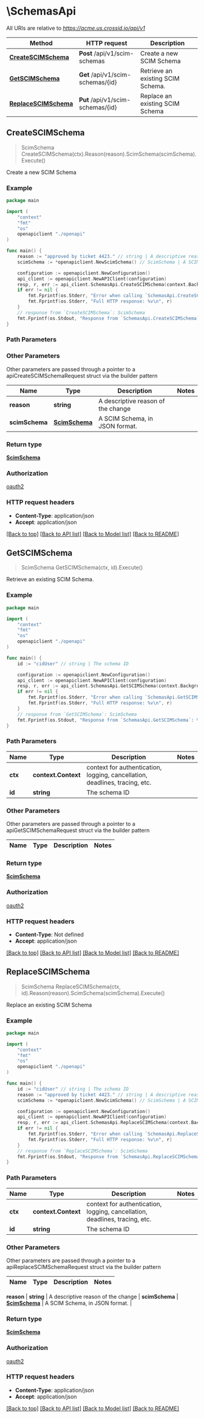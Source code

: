 # \SchemasApi

All URIs are relative to *https://acme.us.crossid.io/api/v1*

Method | HTTP request | Description
------------- | ------------- | -------------
[**CreateSCIMSchema**](SchemasApi.md#CreateSCIMSchema) | **Post** /api/v1/scim-schemas | Create a new SCIM Schema
[**GetSCIMSchema**](SchemasApi.md#GetSCIMSchema) | **Get** /api/v1/scim-schemas/{id} | Retrieve an existing SCIM Schema.
[**ReplaceSCIMSchema**](SchemasApi.md#ReplaceSCIMSchema) | **Put** /api/v1/scim-schemas/{id} | Replace an existing SCIM Schema



## CreateSCIMSchema

> ScimSchema CreateSCIMSchema(ctx).Reason(reason).ScimSchema(scimSchema).Execute()

Create a new SCIM Schema



### Example

```go
package main

import (
    "context"
    "fmt"
    "os"
    openapiclient "./openapi"
)

func main() {
    reason := "approved by ticket 4423." // string | A descriptive reason of the change
    scimSchema := *openapiclient.NewScimSchema() // ScimSchema | A SCIM Schema, in JSON format. (optional)

    configuration := openapiclient.NewConfiguration()
    api_client := openapiclient.NewAPIClient(configuration)
    resp, r, err := api_client.SchemasApi.CreateSCIMSchema(context.Background()).Reason(reason).ScimSchema(scimSchema).Execute()
    if err != nil {
        fmt.Fprintf(os.Stderr, "Error when calling `SchemasApi.CreateSCIMSchema``: %v\n", err)
        fmt.Fprintf(os.Stderr, "Full HTTP response: %v\n", r)
    }
    // response from `CreateSCIMSchema`: ScimSchema
    fmt.Fprintf(os.Stdout, "Response from `SchemasApi.CreateSCIMSchema`: %v\n", resp)
}
```

### Path Parameters



### Other Parameters

Other parameters are passed through a pointer to a apiCreateSCIMSchemaRequest struct via the builder pattern


Name | Type | Description  | Notes
------------- | ------------- | ------------- | -------------
 **reason** | **string** | A descriptive reason of the change | 
 **scimSchema** | [**ScimSchema**](ScimSchema.md) | A SCIM Schema, in JSON format. | 

### Return type

[**ScimSchema**](ScimSchema.md)

### Authorization

[oauth2](../README.md#oauth2)

### HTTP request headers

- **Content-Type**: application/json
- **Accept**: application/json

[[Back to top]](#) [[Back to API list]](../README.md#documentation-for-api-endpoints)
[[Back to Model list]](../README.md#documentation-for-models)
[[Back to README]](../README.md)


## GetSCIMSchema

> ScimSchema GetSCIMSchema(ctx, id).Execute()

Retrieve an existing SCIM Schema.



### Example

```go
package main

import (
    "context"
    "fmt"
    "os"
    openapiclient "./openapi"
)

func main() {
    id := "cidUser" // string | The schema ID

    configuration := openapiclient.NewConfiguration()
    api_client := openapiclient.NewAPIClient(configuration)
    resp, r, err := api_client.SchemasApi.GetSCIMSchema(context.Background(), id).Execute()
    if err != nil {
        fmt.Fprintf(os.Stderr, "Error when calling `SchemasApi.GetSCIMSchema``: %v\n", err)
        fmt.Fprintf(os.Stderr, "Full HTTP response: %v\n", r)
    }
    // response from `GetSCIMSchema`: ScimSchema
    fmt.Fprintf(os.Stdout, "Response from `SchemasApi.GetSCIMSchema`: %v\n", resp)
}
```

### Path Parameters


Name | Type | Description  | Notes
------------- | ------------- | ------------- | -------------
**ctx** | **context.Context** | context for authentication, logging, cancellation, deadlines, tracing, etc.
**id** | **string** | The schema ID | 

### Other Parameters

Other parameters are passed through a pointer to a apiGetSCIMSchemaRequest struct via the builder pattern


Name | Type | Description  | Notes
------------- | ------------- | ------------- | -------------


### Return type

[**ScimSchema**](ScimSchema.md)

### Authorization

[oauth2](../README.md#oauth2)

### HTTP request headers

- **Content-Type**: Not defined
- **Accept**: application/json

[[Back to top]](#) [[Back to API list]](../README.md#documentation-for-api-endpoints)
[[Back to Model list]](../README.md#documentation-for-models)
[[Back to README]](../README.md)


## ReplaceSCIMSchema

> ScimSchema ReplaceSCIMSchema(ctx, id).Reason(reason).ScimSchema(scimSchema).Execute()

Replace an existing SCIM Schema



### Example

```go
package main

import (
    "context"
    "fmt"
    "os"
    openapiclient "./openapi"
)

func main() {
    id := "cidUser" // string | The schema ID
    reason := "approved by ticket 4423." // string | A descriptive reason of the change
    scimSchema := *openapiclient.NewScimSchema() // ScimSchema | A SCIM Schema, in JSON format. (optional)

    configuration := openapiclient.NewConfiguration()
    api_client := openapiclient.NewAPIClient(configuration)
    resp, r, err := api_client.SchemasApi.ReplaceSCIMSchema(context.Background(), id).Reason(reason).ScimSchema(scimSchema).Execute()
    if err != nil {
        fmt.Fprintf(os.Stderr, "Error when calling `SchemasApi.ReplaceSCIMSchema``: %v\n", err)
        fmt.Fprintf(os.Stderr, "Full HTTP response: %v\n", r)
    }
    // response from `ReplaceSCIMSchema`: ScimSchema
    fmt.Fprintf(os.Stdout, "Response from `SchemasApi.ReplaceSCIMSchema`: %v\n", resp)
}
```

### Path Parameters


Name | Type | Description  | Notes
------------- | ------------- | ------------- | -------------
**ctx** | **context.Context** | context for authentication, logging, cancellation, deadlines, tracing, etc.
**id** | **string** | The schema ID | 

### Other Parameters

Other parameters are passed through a pointer to a apiReplaceSCIMSchemaRequest struct via the builder pattern


Name | Type | Description  | Notes
------------- | ------------- | ------------- | -------------

 **reason** | **string** | A descriptive reason of the change | 
 **scimSchema** | [**ScimSchema**](ScimSchema.md) | A SCIM Schema, in JSON format. | 

### Return type

[**ScimSchema**](ScimSchema.md)

### Authorization

[oauth2](../README.md#oauth2)

### HTTP request headers

- **Content-Type**: application/json
- **Accept**: application/json

[[Back to top]](#) [[Back to API list]](../README.md#documentation-for-api-endpoints)
[[Back to Model list]](../README.md#documentation-for-models)
[[Back to README]](../README.md)

